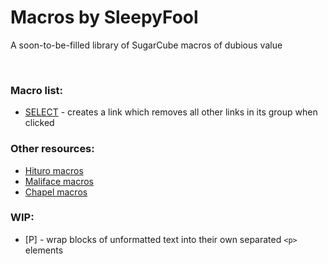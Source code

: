 # Macros by SleepyFool
A soon-to-be-filled library of SugarCube macros of dubious value

&nbsp;

### Macro list:

  - [SELECT](https://github.com/SleepyFool-gh/Sleepy-macros/tree/main/SELECT%20macro) - creates a link which removes all other links in its group when clicked

### Other resources:
  
  - [Hituro macros](https://github.com/hituro/hituro-makes-macros)
  - [Maliface macros](https://github.com/MalifaciousGames/Mali-s-Macros)
  - [Chapel macros](https://twinelab.net/custom-macros-for-sugarcube-2/#/)

### WIP:

  - [P] - wrap blocks of unformatted text into their own separated `<p>` elements